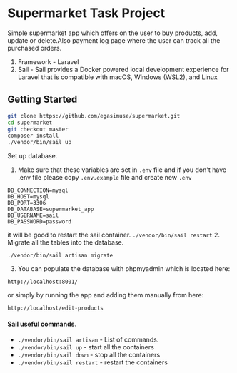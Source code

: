 # Supermarket Task Project

Simple supermarket app which offers on the user to buy products, add, update or delete.Also payment log page where the user can track all the purchased orders.

1. Framework - Laravel
2. Sail - Sail provides a Docker powered local development experience for Laravel that is compatible with macOS, Windows (WSL2), and Linux

## Getting Started

```bash
git clone https://github.com/egasimuse/supermarket.git
cd supermarket
git checkout master
composer install
./vendor/bin/sail up
```
Set up database.
1. Make sure that these variables are set in `.env` file and if you don't have .env file please copy `.env.example` file and create new `.env`
```angular2html
DB_CONNECTION=mysql
DB_HOST=mysql
DB_PORT=3306
DB_DATABASE=supermarket_app
DB_USERNAME=sail
DB_PASSWORD=password
```
it will be good to restart the sail container.
`./vendor/bin/sail restart`
2. Migrate all the tables into the database.
```angular2html
./vendor/bin/sail artisan migrate
```
3. You can populate the database with phpmyadmin which is located here:
```angular2html
http://localhost:8001/
```
or simply by running the app and adding them manually from here:
```angular2html
http://localhost/edit-products
```
#### Sail useful commands.
  * `./vendor/bin/sail artisan` - List of commands.
  * `./vendor/bin/sail up` - start all the containers
  * `./vendor/bin/sail down` - stop all the containers
  * `./vendor/bin/sail restart` - restart the containers

